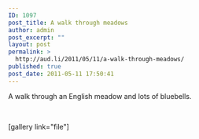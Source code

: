 ```yaml
---
ID: 1097
post_title: A walk through meadows
author: admin
post_excerpt: ""
layout: post
permalink: >
  http://aud.li/2011/05/11/a-walk-through-meadows/
published: true
post_date: 2011-05-11 17:50:41
---
```

A walk through an English meadow and lots of bluebells.

&nbsp;

[gallery link="file"]

&nbsp;